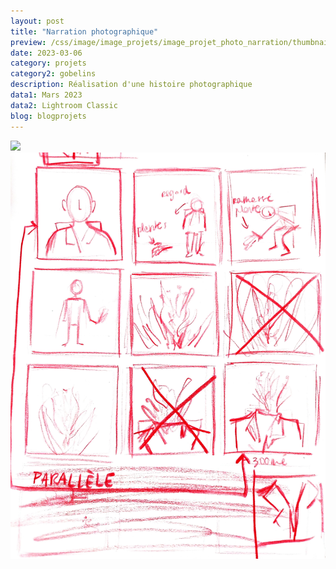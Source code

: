 ```yaml
---
layout: post
title: "Narration photographique"
preview: /css/image/image_projets/image_projet_photo_narration/thumbnail.jpg
date: 2023-03-06
category: projets
category2: gobelins
description: Réalisation d'une histoire photographique 
data1: Mars 2023
data2: Lightroom Classic
blog: blogprojets
---
```


<div class="image_container">
<div><img onclick="Zoom(this)" class="img-gallery" src="/css/image/image_projets/image_projet_photo_narration/img1.jpg"></div>
</div>

<div class="image_container">
<div><img onclick="Zoom(this)" class="img-gallery" src="/css/image/image_projets/image_projet_photo_narration/img2.jpg"></div>
</div>
